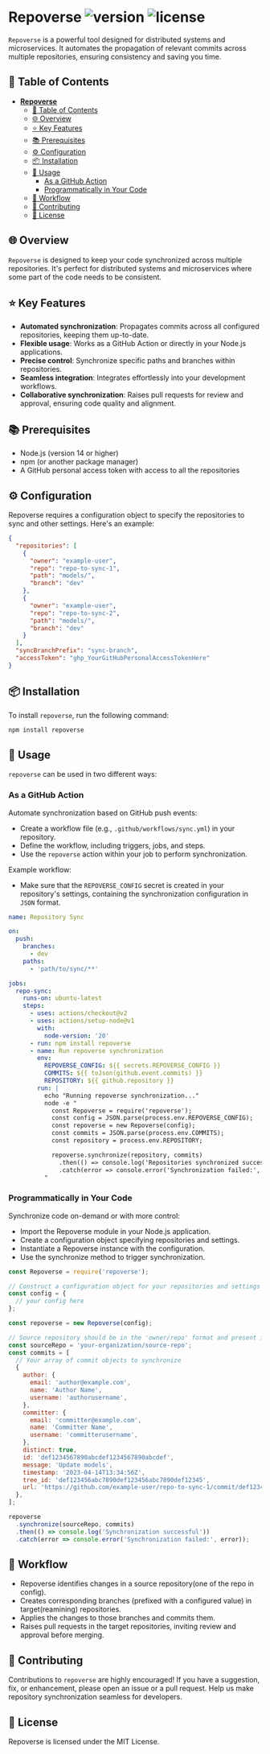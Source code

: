# **Repoverse** ![version](https://img.shields.io/badge/version-1.0.0-blue) ![license](https://img.shields.io/badge/license-MIT-green)

`Repoverse` is a powerful tool designed for distributed systems and microservices. It automates the propagation of relevant commits across multiple repositories, ensuring consistency and saving you time.

## 📖 Table of Contents

- [**Repoverse** ](#repoverse--)
  - [📖 Table of Contents](#-table-of-contents)
  - [🌐 Overview](#-overview)
  - [⭐ Key Features](#-key-features)
  - [📚 Prerequisites](#-prerequisites)
  - [⚙️ Configuration](#️-configuration)
  - [📦 Installation](#-installation)
  - [🚀 Usage](#-usage)
    - [As a GitHub Action](#as-a-github-action)
    - [Programmatically in Your Code](#programmatically-in-your-code)
  - [🔄 Workflow](#-workflow)
  - [🤝 Contributing](#-contributing)
  - [📄 License](#-license)

## 🌐 Overview

`Repoverse` is designed to keep your code synchronized across multiple repositories. It's perfect for distributed systems and microservices where some part of the code needs to be consistent.

## ⭐ Key Features

- **Automated synchronization**: Propagates commits across all configured repositories, keeping them up-to-date.
- **Flexible usage**: Works as a GitHub Action or directly in your Node.js applications.
- **Precise control**: Synchronize specific paths and branches within repositories.
- **Seamless integration**: Integrates effortlessly into your development workflows.
- **Collaborative synchronization**: Raises pull requests for review and approval, ensuring code quality and alignment.

## 📚 Prerequisites

- Node.js (version 14 or higher)
- npm (or another package manager)
- A GitHub personal access token with access to all the repositories

## ⚙️ Configuration

Repoverse requires a configuration object to specify the repositories to sync and other settings. Here's an example:

```JSON
{
  "repositories": [
    {
      "owner": "example-user",
      "repo": "repo-to-sync-1",
      "path": "models/",
      "branch": "dev"
    },
    {
      "owner": "example-user",
      "repo": "repo-to-sync-2",
      "path": "models/",
      "branch": "dev"
    }
  ],
  "syncBranchPrefix": "sync-branch",
  "accessToken": "ghp_YourGitHubPersonalAccessTokenHere"
}
```

## 📦 Installation

To install `repoverse`, run the following command:

```bash
npm install repoverse
```

## 🚀 Usage

`repoverse` can be used in two different ways:

### As a GitHub Action

Automate synchronization based on GitHub push events:

- Create a workflow file (e.g., `.github/workflows/sync.yml`) in your repository.
- Define the workflow, including triggers, jobs, and steps.
- Use the `repoverse` action within your job to perform synchronization.

Example workflow:

- Make sure that the `REPOVERSE_CONFIG` secret is created in your repository's settings, containing the synchronization configuration in `JSON` format.

```yaml
name: Repository Sync

on:
  push:
    branches:
      - dev
    paths:
      - 'path/to/sync/**'

jobs:
  repo-sync:
    runs-on: ubuntu-latest
    steps:
      - uses: actions/checkout@v2
      - uses: actions/setup-node@v1
        with:
          node-version: '20'
      - run: npm install repoverse
      - name: Run repoverse synchronization
        env:
          REPOVERSE_CONFIG: ${{ secrets.REPOVERSE_CONFIG }}
          COMMITS: ${{ toJson(github.event.commits) }}
          REPOSITORY: ${{ github.repository }}
        run: |
          echo "Running repoverse synchronization..."
          node -e "
            const Repoverse = require('repoverse');
            const config = JSON.parse(process.env.REPOVERSE_CONFIG);
            const repoverse = new Repoverse(config);
            const commits = JSON.parse(process.env.COMMITS); 
            const repository = process.env.REPOSITORY;

            repoverse.synchronize(repository, commits)
              .then(() => console.log('Repositories synchronized successfully'))
              .catch(error => console.error('Synchronization failed:', error));
          "
```

### Programmatically in Your Code

Synchronize code on-demand or with more control:

- Import the Repoverse module in your Node.js application.
- Create a configuration object specifying repositories and settings.
- Instantiate a Repoverse instance with the configuration.
- Use the synchronize method to trigger synchronization.

```javascript
const Repoverse = require('repoverse');

// Construct a configuration object for your repositories and settings
const config = {
  // your config here
};

const repoverse = new Repoverse(config);

// Source repository should be in the 'owner/repo' format and present in the config's repositories list
const sourceRepo = 'your-organization/source-repo';
const commits = [
  // Your array of commit objects to synchronize
  {
    author: {
      email: 'author@example.com',
      name: 'Author Name',
      username: 'authorusername',
    },
    committer: {
      email: 'committer@example.com',
      name: 'Committer Name',
      username: 'committerusername',
    },
    distinct: true,
    id: 'def1234567890abcdef1234567890abcdef',
    message: 'Update models',
    timestamp: '2023-04-14T13:34:56Z',
    tree_id: 'def123456abc7890def123456abc7890def12345',
    url: 'https://github.com/example-user/repo-to-sync-1/commit/def1234567890abcdef1234567890abcdef',
  },
];

repoverse
  .synchronize(sourceRepo, commits)
  .then(() => console.log('Synchronization successful'))
  .catch(error => console.error('Synchronization failed:', error));
```

## 🔄 Workflow

- Repoverse identifies changes in a source repository(one of the repo in config).
- Creates corresponding branches (prefixed with a configured value) in target(reamining) repositories.
- Applies the changes to those branches and commits them.
- Raises pull requests in the target repositories, inviting review and approval before merging.

## 🤝 Contributing

Contributions to `repoverse` are highly encouraged! If you have a suggestion, fix, or enhancement, please open an issue or a pull request. Help us make repository synchronization seamless for developers.

## 📄 License

Repoverse is licensed under the MIT License.
